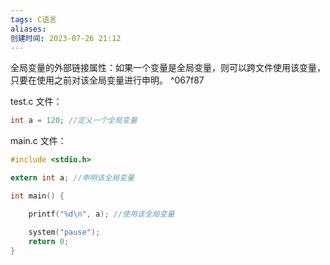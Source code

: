 ```yaml
---
tags: C语言
aliases: 
创建时间: 2023-07-26 21:12
---
```


全局变量的外部链接属性：如果一个变量是全局变量，则可以跨文件使用该变量，只要在使用之前对该全局变量进行申明。 ^067f87

test.c 文件：
```c
int a = 120; //定义一个全局变量
```
main.c 文件：
```c
#include <stdio.h>

extern int a; //申明该全局变量

int main() {

	printf("%d\n", a); //使用该全局变量

	system("pause");
	return 0;
}
```

